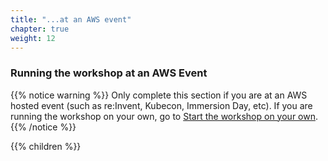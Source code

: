```yaml
---
title: "...at an AWS event"
chapter: true
weight: 12
---
```


### Running the workshop at an AWS Event

{{% notice warning %}}
Only complete this section if you are at an AWS hosted event (such as re:Invent, Kubecon, Immersion Day, etc). If you are running the workshop on your own, go to [Start the workshop on your own](../self_paced/).
{{% /notice %}}

{{% children %}}
